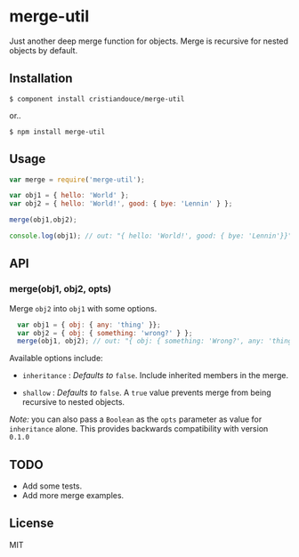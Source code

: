 # merge-util

  Just another deep merge function for objects.
  Merge is recursive for nested objects by default.

## Installation

    $ component install cristiandouce/merge-util

or..

    $ npm install merge-util

## Usage
```javascript
var merge = require('merge-util');

var obj1 = { hello: 'World' };
var obj2 = { hello: 'World!', good: { bye: 'Lennin' } };

merge(obj1,obj2);

console.log(obj1); // out: "{ hello: 'World!', good: { bye: 'Lennin'}}"

```

## API
### merge(obj1, obj2, opts)
  Merge `obj2` into `obj1` with some options.

````javascript
  var obj1 = { obj: { any: 'thing' }};
  var obj2 = { obj: { something: 'wrong?' } };
  merge(obj1, obj2); // out: "{ obj: { something: 'Wrong?', any: 'thing' }}"
````

Available options include:

* `inheritance` : *Defaults to* `false`. Include inherited members in the merge.

* `shallow` : *Defaults to* `false`. A `true` value prevents merge from being recursive to nested objects.

_Note:_ you can also pass a `Boolean` as the `opts` parameter as value for `inheritance` alone. This provides backwards compatibility with version `0.1.0`

## TODO
  * Add some tests.
  * Add more merge examples.

## License

  MIT
